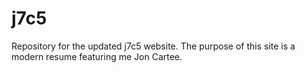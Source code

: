 # j7c5
Repository for the updated j7c5 website. The purpose of this site is a modern resume featuring me Jon Cartee.


